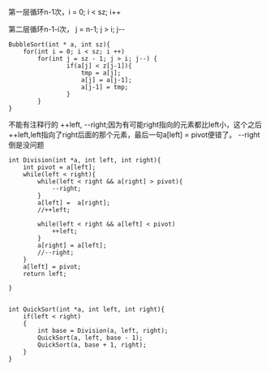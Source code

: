 第一层循环n-1次，i = 0; i < sz; i++

第二层循环n-1-i次， j = n-1; j > i; j--

	BubbleSort(int * a, int sz){
		for(int i = 0; i < sz; i ++)
			for(int j = sz - 1; j > i; j--) {
					if(a[j] < z[j-1]){
						tmp = a[j];
						a[j] = a[j-1];
						a[j-1] = tmp;
					}
			}
	}
	

不能有注释行的 ++left, --right;因为有可能right指向的元素都比left小，这个之后++left,left指向了right后面的那个元素，最后一句a[left] = pivot便错了。 --right倒是没问题

	int Division(int *a, int left, int right){
		int pivot = a[left];
		while(left < right){
			while(left < right && a[right] > pivot){
				--right;
			}
			a[left] =  a[right];
			//++left;

			while(left < right && a[left] < pivot)
				++left;
			}
			a[right] = a[left];
			//--right;
		}
		a[left] = pivot;
		return left;
	
	}
	
	
	int QuickSort(int *a, int left, int right){
		if(left < right)
		{ 
			int base = Division(a, left, right);
			QuickSort(a, left, base - 1);
			QuickSort(a, base + 1, right);
		}
	}

